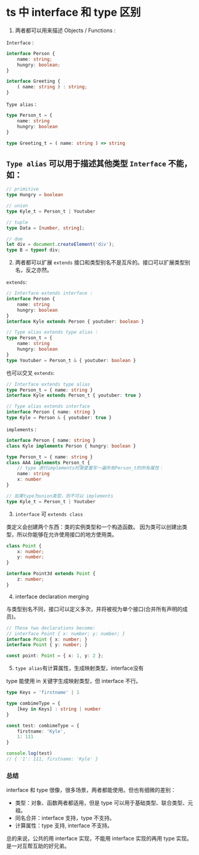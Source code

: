 # ts 中 interface 和 type 区别

1. 两者都可以用来描述 Objects / Functions :

`Interface` : 
```ts
interface Person {
    name: string;
    hungry: boolean;
}

interface Greeting {
    ( name: string ) : string;
}
```

`Type alias` :

```ts
type Person_t = {
    name: string
    hungry: boolean
}

type Greeting_t = ( name: string ) => string
```

## **`Type alias` 可以用于描述其他类型 `Interface` 不能，如：**
```ts
// primitive
type Hungry = boolean

// union
type Kyle_t = Person_t | Youtuber

// tuple
type Data = [number, string];

// dom
let div = document.createElement('div');
type B = typeof div;
```

2. 两者都可以扩展 `extends` 接口和类型别名不是互斥的。接口可以扩展类型别名，反之亦然。

`extends`: 

```ts
// Interface extends interface :
interface Person {
    name: string
    hungry: boolean
}
interface Kyle extends Person { youtuber: boolean }
```

```ts
// Type alias extends type alias :
type Person_t = {
    name: string
    hungry: boolean
}
type Youtuber = Person_t & { youtuber: boolean }
```

也可以交叉 `extends`:

```ts
// Interface extends type alias
type Person_t = { name: string }
interface Kyle extends Person_t { youtuber: true }
```

```ts
// Type alias extends interface
interface Person { name: string }
type Kyle = Person & { youtuber: true }
```

`implements` :
```ts
interface Person { name: string }
class Kyle implements Person { hungry: boolean }

type Person_t = { name: string }
class AAA implements Person_t {
    // type 进行implements时需要重写一遍所有Person_t的所有属性：
    name: string
    x: number
}

// 如果type为union类型，则不可以 implements
type Kyle_t = Person_t | Youtuber
```

3. `interface` 可 `extends class`

类定义会创建两个东西：类的实例类型和一个构造函数。 因为类可以创建出类型，所以你能够在允许使用接口的地方使用类。

```ts
class Point {
    x: number;
    y: number;
}

interface Point3d extends Point {
    z: number;
}
```

4. interface declaration merging

与类型别名不同，接口可以定义多次，并将被视为单个接口(合并所有声明的成员)。

```ts
// These two declarations become:
// interface Point { x: number; y: number; }
interface Point { x: number; }
interface Point { y: number; }

const point: Point = { x: 1, y: 2 };
```

5. `type alias`有计算属性，生成映射类型，interface没有

type 能使用 in 关键字生成映射类型，但 interface 不行。

```ts
type Keys = 'firstname' | 1

type combimeType = {
    [key in Keys] : string | number
}

const test: combimeType = {
    firstname: 'Kyle',
    1: 111
}

console.log(test)
// { '1': 111, firstname: 'Kyle' }
```

### 总结

interface 和 type 很像，很多场景，两者都能使用。但也有细微的差别：

+ 类型：对象、函数两者都适用，但是 type 可以用于基础类型、联合类型、元祖。
+ 同名合并：interface 支持，type 不支持。
+ 计算属性：type 支持, interface 不支持。

总的来说，公共的用 interface 实现，不能用 interface 实现的再用 type 实现。是一对互帮互助的好兄弟。
